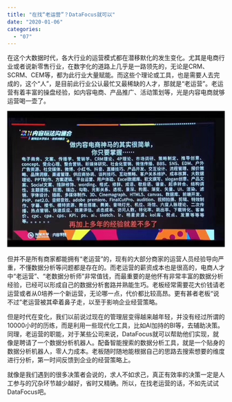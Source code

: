 ```yaml
---
title: "在找“老运营”？DataFocus就可以"
date: "2020-01-06"
categories: 
  - "07"
---
```


在这个大数据时代，各大行业的运营模式都在潜移默化的发生变化。尤其是电商行业或者说新零售行业，在数字化的道路上几乎是一路领先的，无论是CRM、SCRM、CEM等，都为此行业大量赋能。而这些个理论或工具，也是需要人去完成的，这个“人”，是目前此行业公认最忙又最稀缺的人才，那就是“老运营”。老运营有着丰富的操盘经验，如内容电商、产品推广、活动策划等，光是内容电商就够运营喝一壶了。

![C:\Users\best\AppData\Local\Temp\WeChat Files\25c67eeb72d65faed5f4332ee925bc2.jpg](images/c-users-best-appdata-local-temp-wechat-files-25c6.jpeg)

但并不是所有商家都能拥有“老运营”的，现有的大部分商家的运营人员经验导向严重，不懂数据分析等问题都是存在的。而老运营的薪资成本也是很高的，电商人才中“老运营”、“老数据分析师”非常值钱，而最重要的是他怀有非常丰富的数据分析经验，已经可以形成自己的数据分析套路并熟能生巧。老板经常需要花大价钱请老运营或者从0培养一个新运营，无论哪一点，代价都比较高昂。更有甚者老板“说不过”老运营被其牵着鼻子走，以至于影响企业经营策略。

但是时代在变化，我们以前说过现在的管理层变得越来越年轻，并没有经过所谓的10000小时的历练，而是利用一些现代化工具，比如AI加持的BI等，去辅助决策。同理，老运营的职能，对于某些公司来说，DataFocus就可以帮助他们实现，就像是聘请了一个数据分析机器人。配备智能搜索的数据分析工具，就是一个贴身的数据分析机器人，零人力成本。老板随时随地能根据自己的思路去搜索想要的维度进行分析，第一时间反馈到企业的经营策略上。

就像是我们遇到的很多决策者会说的，求人不如求己，真正有效率的决策一定是人工参与的冗杂环节越少越好，省时又精确。所以，在找老运营的话，不如先试试DataFocus吧。
